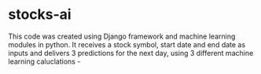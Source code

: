 # stocks-ai
This code was created using Django framework and machine learning modules in python. It receives a stock symbol, start date and end date as inputs and delivers 3 predictions for the next day, using 3 different machine learning caluclations - 
